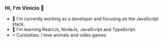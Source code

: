 ### Hi, I'm Vinicio 👋

- 🔭 I'm currently working as a developer and focusing on the JavaScript stack.
- 🌱 I'm learning ReactJs, NodeJs, JavaScript and TypeScript.
- ⚡ Curiosities: I love animals and video games
